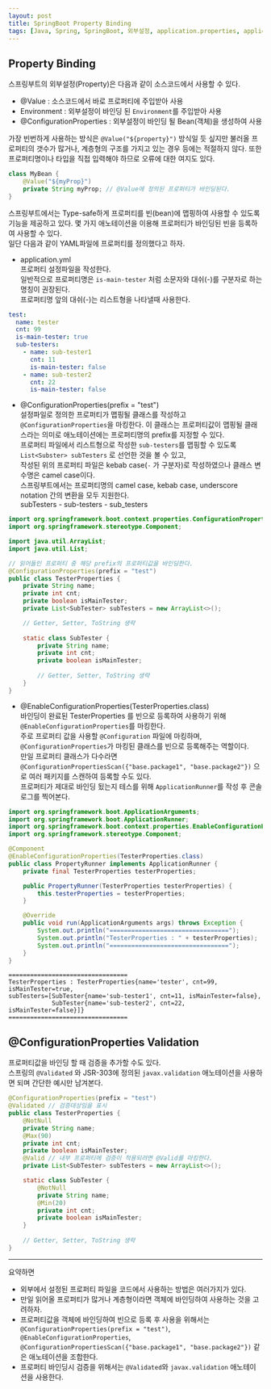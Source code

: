 ```yaml
---
layout: post
title: SpringBoot Property Binding
tags: [Java, Spring, SpringBoot, 외부설정, application.properties, application.yml, ConfigurationProperties, EnableConfigurationProperties, ConfigurationPropertiesScan]
---
```

## Property Binding
스프링부트의 외부설정(Property)은 다음과 같이 소스코드에서 사용할 수 있다. 

- @Value : 소스코드에서 바로 프로퍼티에 주입받아 사용
- Environment : 외부설정이 바인딩 된 `Environment`를 주입받아 사용
- @ConfigurationProperties : 외부설정이 바인딩 될 Bean(객체)을 생성하여 사용

가장 빈번하게 사용하는 방식은 `@Value("${property}")` 방식일 듯 싶지만 불러올 프로퍼티의 갯수가 많거나, 계층형의 구조를 가지고 있는 경우 등에는 적절하지 않다. 또한 프로퍼티명이나 타입을 직접 입력해야 하므로 오류에 대한 여지도 있다.
```java
class MyBean {
    @Value("${myProp}")
    private String myProp; // @Value에 정의된 프로퍼티가 바인딩된다.
}
```

스프링부트에서는 Type-safe하게 프로퍼티를 빈(bean)에 맵핑하여 사용할 수 있도록 기능을 제공하고 있다. 몇 가지 애노테이션을 이용해 프로퍼티가 바인딩된 빈을 등록하여 사용할 수 있다.  
일단 다음과 같이 YAML파일에 프로퍼티를 정의했다고 하자.

- application.yml  
프로퍼티 설정파일을 작성한다.  
일반적으로 프로퍼티명은 `is-main-tester` 처럼 소문자와 대쉬(-)를 구분자로 하는 명칭이 권장된다.  
프로퍼티명 앞의 대쉬(-)는 리스트형을 나타낼때 사용한다.  

```yaml
test:
  name: tester
  cnt: 99
  is-main-tester: true
  sub-testers:
    - name: sub-tester1
      cnt: 11
      is-main-tester: false
    - name: sub-tester2
      cnt: 22
      is-main-tester: false
```

- @ConfigurationProperties(prefix = "test")  
설정파일로 정의한 프로퍼티가 맵핑될 클래스를 작성하고 `@ConfigurationProperties`을 마킹한다. 이 클래스는 프로퍼티값이 맵핑될 클래스라는 의미로 애노테이션에는 프로퍼티명의 prefix를 지정할 수 있다.  
프로퍼티 파일에서 리스트형으로 작성한 `sub-testers`를 맵핑할 수 있도록 `List<Subster> subTesters` 로 선언한 것을 볼 수 있고,  
작성된 위의 프로퍼티 파일은 kebab case(`-` 가 구분자)로 작성하였으나 클래스 변수명은 camel case이다.  
스프링부트에서는 프로퍼티명의 camel case, kebab case, underscore notation 간의 변환을 모두 지원한다.  
subTesters - sub-testers  - sub_testers

```java
import org.springframework.boot.context.properties.ConfigurationProperties;
import org.springframework.stereotype.Component;

import java.util.ArrayList;
import java.util.List;

// 읽어들인 프로퍼티 중 해당 prefix의 프로퍼티값을 바인딩한다.
@ConfigurationProperties(prefix = "test")
public class TesterProperties {
    private String name;
    private int cnt;
    private boolean isMainTester;
    private List<SubTester> subTesters = new ArrayList<>();

    // Getter, Setter, ToString 생략
    
    static class SubTester {
        private String name;
        private int cnt;
        private boolean isMainTester;
            
        // Getter, Setter, ToString 생략
    }
}
```

- @EnableConfigurationProperties(TesterProperties.class)  
바인딩이 완료된 TesterProperties 를 빈으로 등록하여 사용하기 위해 `@EnableConfigurationProperties`를 마킹한다.  
주로 프로퍼티 값을 사용할 `@Configuration` 파일에 마킹하며, `@ConfigurationProperties`가 마킹된 클래스를 빈으로 등록해주는 역할이다.  
만일 프로퍼티 클래스가 다수라면 `@ConfigurationPropertiesScan({"base.package1", "base.package2"})` 으로 여러 패키지를 스캔하여 등록할 수도 있다.   
프로퍼티가 제대로 바인딩 됬는지 테스를 위해 `ApplicationRunner`를 작성 후 콘솔로그를 찍어본다.

```java
import org.springframework.boot.ApplicationArguments;
import org.springframework.boot.ApplicationRunner;
import org.springframework.boot.context.properties.EnableConfigurationProperties;
import org.springframework.stereotype.Component;

@Component
@EnableConfigurationProperties(TesterProperties.class)
public class PropertyRunner implements ApplicationRunner {
    private final TesterProperties testerProperties;

    public PropertyRunner(TesterProperties testerProperties) {
        this.testerProperties = testerProperties;
    }

    @Override
    public void run(ApplicationArguments args) throws Exception {
        System.out.println("=================================");
        System.out.println("TesterProperties : " + testerProperties);
        System.out.println("=================================");
    }
}
```
```text
=================================
TesterProperties : TesterProperties{name='tester', cnt=99, isMainTester=true, 
subTesters=[SubTester{name='sub-tester1', cnt=11, isMainTester=false}, 
            SubTester{name='sub-tester2', cnt=22, isMainTester=false}]}
=================================
```

## @ConfigurationProperties Validation
프로퍼티값을 바인딩 할 때 검증을 추가할 수도 있다.  
스프링의 `@Validated` 와 JSR-303에 정의된 `javax.validation` 애노테이션을 사용하면 되며 간단한 예시만 남겨본다.

```java
@ConfigurationProperties(prefix = "test")
@Validated // 검증대상임을 표시
public class TesterProperties {
    @NotNull
    private String name;
    @Max(90)
    private int cnt;
    private boolean isMainTester;
    @Valid // 내부 프로퍼티에 검증이 적용되려면 @Valid를 마킹한다.
    private List<SubTester> subTesters = new ArrayList<>();

    static class SubTester {
        @NotNull
        private String name;
        @Min(20)
        private int cnt;
        private boolean isMainTester;
    }
    
    // Getter, Setter, ToString 생략
}
```

---

요약하면
- 외부에서 설정된 프로퍼티 파일을 코드에서 사용하는 방법은 여러가지가 있다.
- 만일 읽어올 프로퍼티가 많거나 계층형이라면 객체에 바인딩하여 사용하는 것을 고려하자.
- 프로퍼티값을 객체에 바인딩하여 빈으로 등록 후 사용을 위해서는 `@ConfigurationProperties(prefix = "test")`, `@EnableConfigurationProperties`, `@ConfigurationPropertiesScan({"base.package1", "base.package2"})` 같은 애노테이션을 조합한다.
- 프로퍼티 바인딩시 검증을 위해서는 `@Validated`와 `javax.validation` 애노테이션을 사용한다.